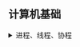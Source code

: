 
## 计算机基础

<details>
<summary>进程、线程、协程</summary>

<br>

**基本定义**

> | 名称              | 定义                                                                                                                 |
> | ----------------- | -------------------------------------------------------------------------------------------------------------------- |
> | 进程（Process）   | 操作系统资源分配的基本单位，是一个运行中的程序。**每个进程拥有独立的内存空间、文件描述符等资源**。                   |
> | 线程（Thread）    | 操作系统调度的基本单位。一个进程可以有多个线程，它们**共享内存、文件等资源**，但各有**独立的执行栈、程序计数器**等。 |
> | 协程（Coroutine） | **用户态的轻量线程**，由程序（非操作系统）调度。可以在函数之间主动切换，不涉及内核切换，切换开销非常小。             |

**主要区别**

> | 对比项             | 进程                      | 线程                 | 协程                           |
> | ------------------ | ------------------------- | -------------------- | ------------------------------ |
> | 调度者             | 操作系统                  | 操作系统             | 程序自身（用户态调度）         |
> | 切换开销           | 大（上下文+地址空间切换） | 中等（共享地址空间） | 极小（仅栈切换）               |
> | **内存空间**       | 独立                      | 共享进程空间         | 共享线程空间（通常）           |
> | **通信方式**       | 进程间通信（IPC）         | 共享内存或信号量     | 通常通过共享变量、channel 等   |
> | 创建/销毁开销      | 大                        | 小                   | 极小                           |
> | 并发能力           | 支持（一般）              | 支持（好）           | 支持（极好，但通常不是真并行） |
> | 是否依赖 OS   支持 | 是                        | 是                   | 否（用户级实现）               |

**举个现实比喻**

> | 名称 | 比喻                                                           |
> | ---- | -------------------------------------------------------------- |
> | 进程 | 是一家公司，有自己楼房（内存空间）和员工（线程）               |
> | 线程 | 是公司的员工，共享办公资源（内存），但可以独立干活             |
> | 协程 | 是员工的多项任务清单，在自己安排下轮流做事情（非操作系统强制） |

**适用场景**

> | 类型 | 适合场景                                                              |
> | ---- | --------------------------------------------------------------------- |
> | 进程 | 安全隔离强、独立部署（如浏览器标签页、服务进程）                      |
> | 线程 | 需要高并发但共享状态，如 Web 服务器                                   |
> | 协程 | 需要大量高并发、IO 密集的任务，如爬虫、异步网络服务（如 Go、Node.js） |

</details>
